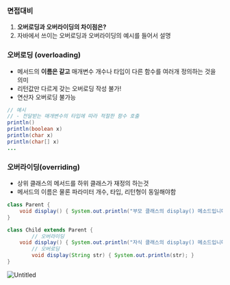 ### 면접대비

1. **오버로딩과 오버라이딩의 차이점은?**
2. 자바에서 쓰이는 오버로딩과 오버라이딩의 예시를 들어서 설명

### 오버로딩 (overloading)

- 메서드의 **이름은 같고** 매개변수 개수나 타입이 다른 함수를 여러개 정의하는 것을 의미
- 리턴값만 다르게 갖는 오버로딩 작성 불가!
- 연산자 오버로딩 불가능

```java
// 예시 
// - 전달받는 매개변수의 타입에 따라 적절한 함수 호출
println()
println(boolean x)
println(char x)
println(char[] x)
...
```

### 오버라이딩(overriding)

- 상위 클래스의 메서드를 하위 클래스가 재정의 하는것
- 메서드의 이름은 물론 파라미터 개수, 타입, 리턴형이 동일해야함

```java
class Parent {
    void display() { System.out.println("부모 클래스의 display() 메소드입니다."); }
}

class Child extends Parent {
        // 오버라이딩
    void display() { System.out.println("자식 클래스의 display() 메소드입니다."); }
        // 오버로딩
        void display(String str) { System.out.println(str); }
}
```

![Untitled](https://s3-us-west-2.amazonaws.com/secure.notion-static.com/cc8c0a31-c05c-4f88-bb3b-f06fd58b49cf/Untitled.png)
